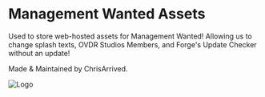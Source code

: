 # Management Wanted Assets

Used to store web-hosted assets for Management Wanted! Allowing us to change splash texts, OVDR Studios Members, and Forge's Update Checker without an update!

Made & Maintained by ChrisArrived.

![Logo](https://fnafmw.com/share.png)

